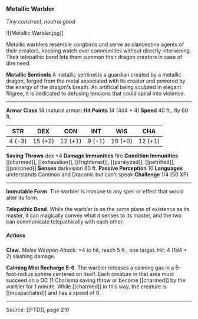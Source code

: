 ### Metallic Warbler
_Tiny construct, neutral good_

![[Metallic Warbler.jpg]]

Metallic warblers resemble songbirds and serve as clandestine agents of their creators, keeping watch over communities without directly intervening. Their telepathic bond lets them summon their dragon creators in case of dire need.


**Metallic Sentinels** A metallic sentinel is a guardian created by a metallic dragon, forged from the metal associated with its creator and powered by the energy of the dragon's breath. An artificial being sculpted in elegant filigree, it is dedicated to defusing tensions that could spiral into violence.





---

**Armor Class** 14 (natural armor)
**Hit Points** 14 (4d4 + 4)
**Speed** 40 ft., fly 60 ft.

| STR     | DEX     | CON     | INT     | WIS     | CHA     |
|---------|---------|---------|---------|---------|---------|
| 4 (-3) | 15 (+2) | 12 (+1) | 9 (-1) | 10 (+0) | 12 (+1) |

**Saving Throws** dex +4
**Damage Immunities** fire
**Condition Immunities** [[charmed]], [[exhaustion]], [[frightened]], [[paralyzed]], [[petrified]], [[poisoned]]
**Senses** darkvision 60 ft.
**Passive Perception** 10
**Languages** understands Common and Draconic but can't speak
**Challenge** 1/4 (50 XP)

---

**Immutable Form**. The warbler is immune to any spell or effect that would alter its form.

**Telepathic Bond**. While the warbler is on the same plane of existence as its master, it can magically convey what it senses to its master, and the two can communicate telepathically with each other.

##### Actions
**Claw**. _Melee Weapon Attack:_ +4 to hit, reach 5 ft., one target. Hit: 4 (1d4 + 2) slashing damage.

**Calming Mist Recharge 5-6**. The warbler releases a calming gas in a 5-foot-radius sphere centered on itself. Each creature in that area must succeed on a DC 11 Charisma saving throw or become [[charmed]] by the warbler for 1 minute. While [[charmed]] in this way, the creature is [[incapacitated]] and has a speed of 0.


---

Source: [[FTD]], page 210